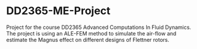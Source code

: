 # DD2365-ME-Project
Project for the course DD2365 Advanced Computations In Fluid Dynamics. The project is using an ALE-FEM method to simulate the air-flow and estimate the Magnus effect on different designs of Flettner rotors.
